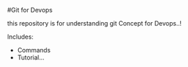 #Git for Devops

this repository is for understanding git Concept for Devops..!


Includes:

- Commands 
- Tutorial...
